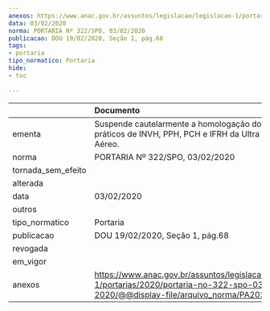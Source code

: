 ```yaml
---
anexos: https://www.anac.gov.br/assuntos/legislacao/legislacao-1/portarias/2020/portaria-no-322-spo-03-02-2020/@@display-file/arquivo_norma/PA2020-0322.pdf
data: 03/02/2020
norma: PORTARIA Nº 322/SPO, 03/02/2020
publicacao: DOU 19/02/2020, Seção 1, pág.68
tags:
- portaria
tipo_normatico: Portaria
hide: 
- toc 
 
---
```


|                    | Documento                                                                                                                                           |
|:-------------------|:----------------------------------------------------------------------------------------------------------------------------------------------------|
| ementa             | Suspende cautelarmente a homologação dos cursos práticos de INVH, PPH, PCH e IFRH da Ultra Pilots Táxi Aéreo.                                       |
| norma              | PORTARIA Nº 322/SPO, 03/02/2020                                                                                                                     |
| tornada_sem_efeito |                                                                                                                                                     |
| alterada           |                                                                                                                                                     |
| data               | 03/02/2020                                                                                                                                          |
| outros             |                                                                                                                                                     |
| tipo_normatico     | Portaria                                                                                                                                            |
| publicacao         | DOU 19/02/2020, Seção 1, pág.68                                                                                                                     |
| revogada           |                                                                                                                                                     |
| em_vigor           |                                                                                                                                                     |
| anexos             | https://www.anac.gov.br/assuntos/legislacao/legislacao-1/portarias/2020/portaria-no-322-spo-03-02-2020/@@display-file/arquivo_norma/PA2020-0322.pdf |